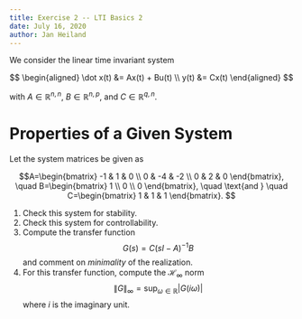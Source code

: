 ```yaml
---
title: Exercise 2 -- LTI Basics 2
date: July 16, 2020
author: Jan Heiland
---
```


We consider the linear time invariant system

$$
\begin{aligned}
\dot x(t) &= Ax(t) + Bu(t) \\
y(t) &= Cx(t)
\end{aligned}
$$

with $A\in \mathbb R^{n,n}$, $B\in \mathbb R^{n,p}$, and $C\in \mathbb R^{q,n}$.

# Properties of a Given System

Let the system matrices be given as

$$A=\begin{bmatrix}
-1 & 1 & 0 \\
0 & -4 & -2 \\
0 & 2 & 0
\end{bmatrix}, \quad
B=\begin{bmatrix} 1 \\ 0 \\ 0 \end{bmatrix}, \quad \text{and }
\quad C=\begin{bmatrix} 1 & 1 & 1 \end{bmatrix}.
$$

1. Check this system for stability.
2. Check this system for controllability.
3. Compute the transfer function 
$$ G(s) = C(sI-A)^{-1}B $$ 
and comment on *minimality* of the realization.
4. For this transfer function, compute the $\mathcal H _ \infty$ norm
$$ \|G\| _ \infty = \sup _ {\omega \in \mathbb R} |G(i\omega)|$$
where $i$ is the imaginary unit.
